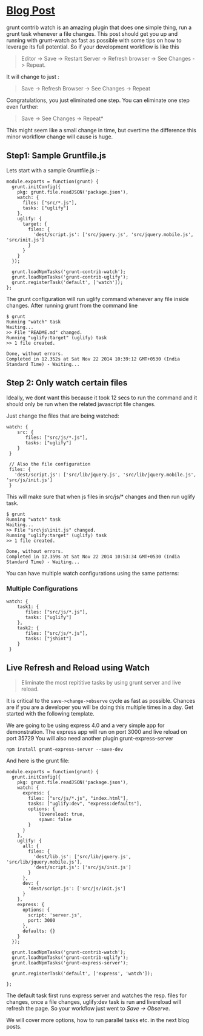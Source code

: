 # [Blog Post](http://grunt-tasks.com/grunt-contrib-watch/ "Grunt Watch")

grunt contrib watch is an amazing plugin that does one simple thing, run a grunt task whenever a file changes.
This post should get you up and running with grunt-watch as fast as possible with some tips on how to leverage its full potential.
So if your development workflow is like this

> Editor -> Save -> Restart Server -> Refresh browser -> See Changes -> Repeat.

It will change to just :

> Save -> Refresh Browser -> See Changes -> Repeat

Congratulations, you just eliminated one step.
You can eliminate one step even further:

> Save -> See Changes -> Repeat*

This might seem like a small change in time, but overtime the difference this minor workflow change will cause is huge.

## Step1: Sample Gruntfile.js

Lets start with a sample Gruntfile.js :-

```
module.exports = function(grunt) {
  grunt.initConfig({
    pkg: grunt.file.readJSON('package.json'),
    watch: {
      files: ["src/*.js"],
      tasks: ["uglify"]
    },
    uglify: {
      target: {
        files: {
          'dest/script.js': ['src/jquery.js', 'src/jquery.mobile.js', 'src/init.js']
        }
      }
    }
  });

  grunt.loadNpmTasks('grunt-contrib-watch');
  grunt.loadNpmTasks('grunt-contrib-uglify');
  grunt.registerTask('default', ['watch']);
};
```
The grunt configuration will run uglify command whenever any file inside changes.
After running grunt from the command line

```
$ grunt
Running "watch" task
Waiting...
>> File "README.md" changed.
Running "uglify:target" (uglify) task
>> 1 file created.

Done, without errors.
Completed in 12.352s at Sat Nov 22 2014 10:39:12 GMT+0530 (India Standard Time) - Waiting...
```

## Step 2: Only watch certain files

Ideally, we dont want this because it took 12 secs to run the command and it should only be run when the related javascript file changes.

Just change the files that are being watched:
```
watch: {
	src: {
	   files: ["src/js/*.js"],
	   tasks: ["uglify"]
	}
 }

 // Also the file configuration
 files: {
   'dest/script.js': ['src/lib/jquery.js', 'src/lib/jquery.mobile.js', 'src/js/init.js']
 }
```
This will make sure that when js files in src/js/* changes and then run uglify task.

```
$ grunt
Running "watch" task
Waiting...
>> File "src\js\init.js" changed.
Running "uglify:target" (uglify) task
>> 1 file created.

Done, without errors.
Completed in 12.359s at Sat Nov 22 2014 10:53:34 GMT+0530 (India Standard Time) - Waiting...
```

You can have multiple watch configurations using the same patterns:

### Multiple Configurations

```
watch: {
	task1: {
	   files: ["src/js/*.js"],
	   tasks: ["uglify"]
	},
	task2: {
	   files: ["src/js/*.js"],
	   tasks: ["jshint"]
	}
 }
```

## Live Refresh and Reload using Watch

> Eliminate the most repititive tasks by using grunt server and live reload.

It is critical to the `save->change->observe` cycle as fast as possible. Chances are if you are a developer you will be doing this multiple times in a day. Get started with the following template.

We are going to be using express 4.0 and a very simple app for demonstration.
The express app will run on port 3000 and live reload on port 35729
You will also need another plugin grunt-express-server

`npm install grunt-express-server --save-dev`

And here is the grunt file:
```
module.exports = function(grunt) {
  grunt.initConfig({
    pkg: grunt.file.readJSON('package.json'),
    watch: {
      express: {
        files: ["src/js/*.js", "index.html"],
        tasks: ["uglify:dev", "express:defaults"],
        options: {
            livereload: true,
            spawn: false
        }
      }
    },
    uglify: {
      all: {
        files: {
          'dest/lib.js': ['src/lib/jquery.js', 'src/lib/jquery.mobile.js'],
          'dest/script.js': ['src/js/init.js']
        }
      },
      dev: {
        'dest/script.js': ['src/js/init.js']
      }
    },
    express: {
      options: {
        script: 'server.js',
        port: 3000
      },
      defaults: {}
    }
  });

  grunt.loadNpmTasks('grunt-contrib-watch');
  grunt.loadNpmTasks('grunt-contrib-uglify');
  grunt.loadNpmTasks('grunt-express-server');

  grunt.registerTask('default', ['express', 'watch']);

};
```

The default task first runs express server and watches the resp. files for changes, once a file changes, uglify:dev task is run and livereload will refresh the page.
So your workflow just went to *Save -> Observe*.

We will cover more options, how to run parallel tasks etc. in the next blog posts.
